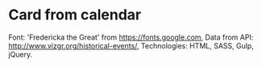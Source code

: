 # Card from calendar

Font: 'Fredericka the Great' from https://fonts.google.com,
Data from API: http://www.vizgr.org/historical-events/,
Technologies: HTML, SASS, Gulp, jQuery.

